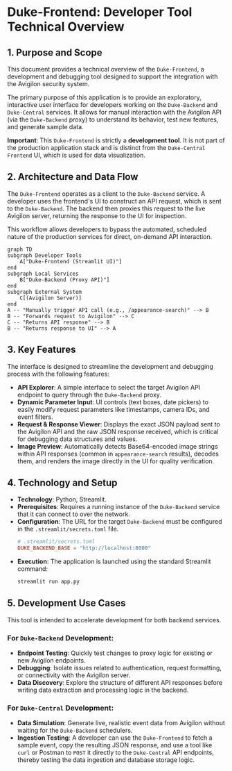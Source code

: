 # Duke-Frontend: Developer Tool Technical Overview

## 1. Purpose and Scope

This document provides a technical overview of the `Duke-Frontend`, a development and debugging tool designed to support the integration with the Avigilon security system.

The primary purpose of this application is to provide an exploratory, interactive user interface for developers working on the `Duke-Backend` and `Duke-Central` services. It allows for manual interaction with the Avigilon API (via the `Duke-Backend` proxy) to understand its behavior, test new features, and generate sample data.

**Important**: This `Duke-Frontend` is strictly a **development tool**. It is not part of the production application stack and is distinct from the `Duke-Central Frontend` UI, which is used for data visualization.

## 2. Architecture and Data Flow

The `Duke-Frontend` operates as a client to the `Duke-Backend` service. A developer uses the frontend's UI to construct an API request, which is sent to the `Duke-Backend`. The backend then proxies this request to the live Avigilon server, returning the response to the UI for inspection.

This workflow allows developers to bypass the automated, scheduled nature of the production services for direct, on-demand API interaction.

```mermaid
graph TD
subgraph Developer Tools
    A["Duke-Frontend (Streamlit UI)"]
end
subgraph Local Services
    B["Duke-Backend (Proxy API)"]
end
subgraph External System
    C[(Avigilon Server)]
end
A -- "Manually trigger API call (e.g., /appearance-search)" --> B
B -- "Forwards request to Avigilon" --> C
C -- "Returns API response" --> B
B -- "Returns response to UI" --> A
```

## 3. Key Features

The interface is designed to streamline the development and debugging process with the following features:

*   **API Explorer**: A simple interface to select the target Avigilon API endpoint to query through the `Duke-Backend` proxy.
*   **Dynamic Parameter Input**: UI controls (text boxes, date pickers) to easily modify request parameters like timestamps, camera IDs, and event filters.
*   **Request & Response Viewer**: Displays the exact JSON payload sent to the Avigilon API and the raw JSON response received, which is critical for debugging data structures and values.
*   **Image Preview**: Automatically detects Base64-encoded image strings within API responses (common in `appearance-search` results), decodes them, and renders the image directly in the UI for quality verification.

## 4. Technology and Setup

*   **Technology**: Python, Streamlit.
*   **Prerequisites**: Requires a running instance of the `Duke-Backend` service that it can connect to over the network.
*   **Configuration**: The URL for the target `Duke-Backend` must be configured in the `.streamlit/secrets.toml` file.
    ```toml
    # .streamlit/secrets.toml
    DUKE_BACKEND_BASE = "http://localhost:8000"
    ```
*   **Execution**: The application is launched using the standard Streamlit command:
    ```bash
    streamlit run app.py
    ```

## 5. Development Use Cases

This tool is intended to accelerate development for both backend services.

### For `Duke-Backend` Development:
*   **Endpoint Testing**: Quickly test changes to proxy logic for existing or new Avigilon endpoints.
*   **Debugging**: Isolate issues related to authentication, request formatting, or connectivity with the Avigilon server.
*   **Data Discovery**: Explore the structure of different API responses before writing data extraction and processing logic in the backend.

### For `Duke-Central` Development:
*   **Data Simulation**: Generate live, realistic event data from Avigilon without waiting for the `Duke-Backend` schedulers.
*   **Ingestion Testing**: A developer can use the `Duke-Frontend` to fetch a sample event, copy the resulting JSON response, and use a tool like `curl` or Postman to `POST` it directly to the `Duke-Central` API endpoints, thereby testing the data ingestion and database storage logic.


